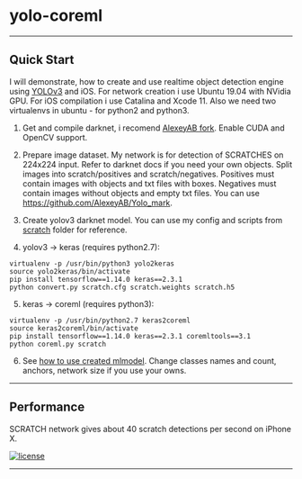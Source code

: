 # yolo-coreml
---
## Quick Start
I will demonstrate, how to create and use realtime object detection engine using [YOLOv3](http://pjreddie.com/darknet/yolo/) and iOS.
For network creation i use Ubuntu 19.04 with NVidia GPU.
For iOS compilation i use Catalina and Xcode 11.
Also we need two virtualenvs in ubuntu - for python2 and python3.

1. Get and compile darknet, i recomend [AlexeyAB fork](https://github.com/AlexeyAB/darknet.git). Enable CUDA and OpenCV support.

2. Prepare image dataset. My network is for detection of SCRATCHES on 224x224 input. Refer to darknet docs if you need your own objects. Split images into scratch/positives and scratch/negatives. Positives must contain images with objects and txt files with boxes. Negatives must contain images without objects and empty txt files. You can use https://github.com/AlexeyAB/Yolo_mark.

3. Create yolov3 darknet model. You can use my config and scripts from [scratch](scratch) folder for reference. 

4. yolov3 -> keras (requires python2.7):

```
virtualenv -p /usr/bin/python3 yolo2keras
source yolo2keras/bin/activate
pip install tensorflow==1.14.0 keras==2.3.1
python convert.py scratch.cfg scratch.weights scratch.h5
```

5. keras -> coreml (requires python3):

```
virtualenv -p /usr/bin/python2.7 keras2coreml
source keras2coreml/bin/activate
pip install tensorflow==1.14.0 keras==2.3.1 coremltools==3.1
python coreml.py scratch
```

6. See [how to use created mlmodel](https://github.com/Mrlawrance/yolov3-ios/tree/master/ios). Change classes names and count, anchors, network size if you use your owns.

---

## Performance
SCRATCH network gives about 40 scratch detections per second on iPhone X.

[![license](https://img.shields.io/github/license/mashape/apistatus.svg)](LICENSE)

---
